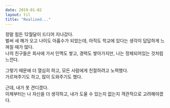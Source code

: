 ```yaml
---
date: 2019-01-02
layout: til
title: "Realized..."
---
```


정말 힘든 12월달이 드디어 지나갔다.  
벌써 새 해가 오고 나이도 아홉수가 되었는데, 아직도 학교에 있다는 생각이 답답하게 느껴질 때가 많다.  
나의 친구들은 회사에 가서 인맥도 쌓고, 경력도 쌓아가지만, 나는 정체되어있는 것처럼 느낀다.
  
그렇기 때문에 더 열심히 하고, 모든 사람에게 친절하려고 노력했다.  
가르쳐주기도 하고, 많이 도와주기도 했다.  
  
근데, 내가 못 견디겠다.  
이제부터는 나 자신을 더 생각하고, 내가 도울 수 있는지 없는지 객관적으로 고려해야겠다.  

